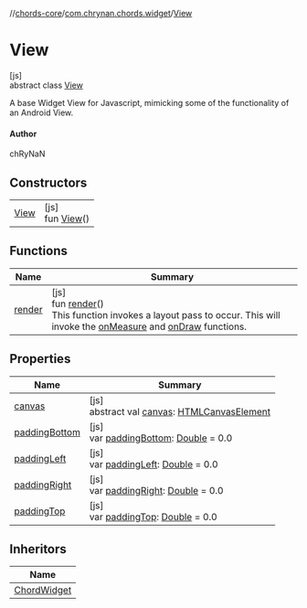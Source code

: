 //[chords-core](../../../index.md)/[com.chrynan.chords.widget](../index.md)/[View](index.md)

# View

[js]\
abstract class [View](index.md)

A base Widget View for Javascript, mimicking some of the functionality of an Android View.

#### Author

chRyNaN

## Constructors

| | |
|---|---|
| [View](-view.md) | [js]<br>fun [View](-view.md)() |

## Functions

| Name | Summary |
|---|---|
| [render](render.md) | [js]<br>fun [render](render.md)()<br>This function invokes a layout pass to occur. This will invoke the [onMeasure](../../../../chords-core/com.chrynan.chords.widget/-view/on-measure.md) and [onDraw](../../../../chords-core/com.chrynan.chords.widget/-view/on-draw.md) functions. |

## Properties

| Name | Summary |
|---|---|
| [canvas](canvas.md) | [js]<br>abstract val [canvas](canvas.md): [HTMLCanvasElement](https://kotlinlang.org/api/latest/jvm/stdlib/org.w3c.dom/-h-t-m-l-canvas-element/index.html) |
| [paddingBottom](padding-bottom.md) | [js]<br>var [paddingBottom](padding-bottom.md): [Double](https://kotlinlang.org/api/latest/jvm/stdlib/kotlin/-double/index.html) = 0.0 |
| [paddingLeft](padding-left.md) | [js]<br>var [paddingLeft](padding-left.md): [Double](https://kotlinlang.org/api/latest/jvm/stdlib/kotlin/-double/index.html) = 0.0 |
| [paddingRight](padding-right.md) | [js]<br>var [paddingRight](padding-right.md): [Double](https://kotlinlang.org/api/latest/jvm/stdlib/kotlin/-double/index.html) = 0.0 |
| [paddingTop](padding-top.md) | [js]<br>var [paddingTop](padding-top.md): [Double](https://kotlinlang.org/api/latest/jvm/stdlib/kotlin/-double/index.html) = 0.0 |

## Inheritors

| Name |
|---|
| [ChordWidget](../[js]-chord-widget/index.md) |
